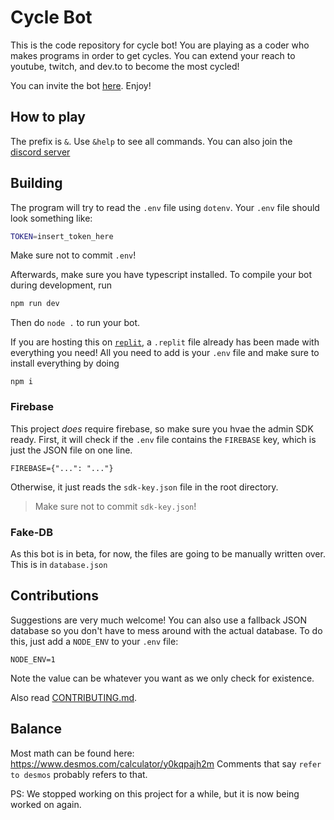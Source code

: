 # Cycle Bot
This is the code repository for cycle bot! You are playing as a coder who makes programs in order to get cycles. You can extend your reach to youtube, twitch, and dev.to to become the most cycled!

You can invite the bot [here](https://discord.com/api/oauth2/authorize?client_id=781939317450342470&permissions=272448&scope=bot). Enjoy!


## How to play
The prefix is `&`. Use `&help` to see all commands. You can also join the [discord server](https://discord.gg/4vTPWdpjFz)

## Building
The program will try to read the `.env` file using `dotenv`. Your `.env` file should look something like:
```sh
TOKEN=insert_token_here
```
Make sure not to commit `.env`!

Afterwards, make sure you have typescript installed. To compile your bot during development, run
```sh
npm run dev
```

Then do `node .` to run your bot.

If you are hosting this on [`replit`](https://replit.com/), a `.replit` file already has been made with everything you need! All you need to add is your `.env` file and make sure to install everything by doing
```
npm i
```

### Firebase
This project *does* require firebase, so make sure you hvae the admin SDK ready. First, it will check if the `.env` file contains the `FIREBASE` key, which is just the JSON file on one line.
```
FIREBASE={"...": "..."}
```
Otherwise, it just reads the `sdk-key.json` file in the root directory.
> Make sure not to commit `sdk-key.json`!

### Fake-DB
As this bot is in beta, for now, the files are going to be manually written over. This is in `database.json`

## Contributions
Suggestions are very much welcome!
You can also use a fallback JSON database so you don't have to mess around with the actual database. To do this, just add a `NODE_ENV` to your `.env` file:
```
NODE_ENV=1
```
Note the value can be whatever you want as we only check for existence.

Also read [CONTRIBUTING.md](CONTRIBUTING.md).

## Balance
Most math can be found here: https://www.desmos.com/calculator/y0kqpajh2m
Comments that say `refer to desmos` probably refers to that.

PS: We stopped working on this project for a while, but it is now being worked on again. 
